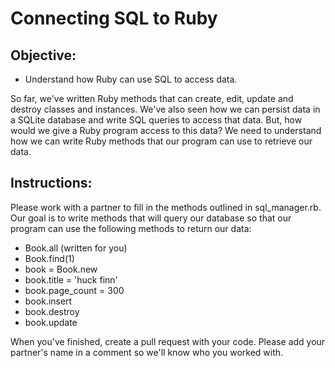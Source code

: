 # Connecting SQL to Ruby

## Objective:
+ Understand how Ruby can use SQL to access data.

So far, we've written Ruby methods that can create, edit, update and destroy classes and instances. We've also seen how we can persist data in a SQLite database and write SQL queries to access that data. But, how would we give a Ruby program access to this data? We need to understand how we can write Ruby methods that our program can use to retrieve our data.

## Instructions:

Please work with a partner to fill in the methods outlined in sql_manager.rb. Our goal is to write methods that will query our database so that our program can use the following methods to return our data:

+ Book.all (written for you)
+ Book.find(1)
+ book = Book.new
+ book.title = 'huck finn'
+ book.page_count = 300
+ book.insert
+ book.destroy
+ book.update

When you've finished, create a pull request with your code. Please add your partner's name in a comment so we'll know who you worked with.
